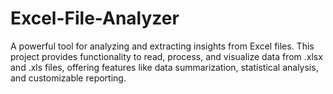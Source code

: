 # Excel-File-Analyzer
A powerful tool for analyzing and extracting insights from Excel files. This project provides functionality to read, process, and visualize data from .xlsx and .xls files, offering features like data summarization, statistical analysis, and customizable reporting.
